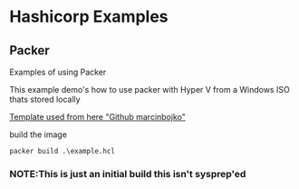 # Hashicorp Examples


## Packer
Examples of using Packer 

This example demo's how to use packer with Hyper V from a Windows ISO thats stored locally

[Template used from here "Github marcinbojko"](https://github.com/marcinbojko/hv-packer#hyper-v-generation-2-windows-server-20h2-standard-image)

build the image 

    packer build .\example.hcl

### NOTE:This is just an initial build this isn't sysprep'ed